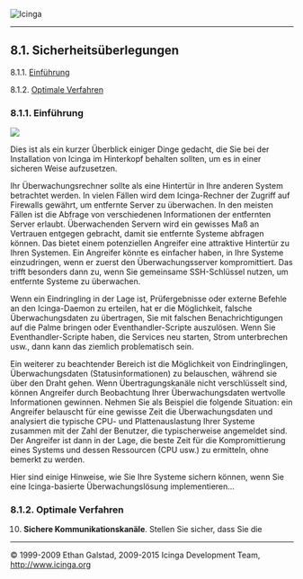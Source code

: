  ![Icinga](../images/logofullsize.png "Icinga") 

* * * * *

8.1. Sicherheitsüberlegungen
----------------------------

8.1.1. [Einführung](security.md#introduction)

8.1.2. [Optimale Verfahren](security.md#bestpractices)

### 8.1.1. Einführung

![](../images/security.png)

Dies ist als ein kurzer Überblick einiger Dinge gedacht, die Sie bei der
Installation von Icinga im Hinterkopf behalten sollten, um es in einer
sicheren Weise aufzusetzen.

Ihr Überwachungsrechner sollte als eine Hintertür in Ihre anderen System
betrachtet werden. In vielen Fällen wird dem Icinga-Rechner der Zugriff
auf Firewalls gewährt, um entfernte Server zu überwachen. In den meisten
Fällen ist die Abfrage von verschiedenen Informationen der entfernten
Server erlaubt. Überwachenden Servern wird ein gewisses Maß an Vertrauen
entgegen gebracht, damit sie entfernte Systeme abfragen können. Das
bietet einem potenziellen Angreifer eine attraktive Hintertür zu Ihren
Systemen. Ein Angreifer könnte es einfacher haben, in Ihre Systeme
einzudringen, wenn er zuerst den Überwachungsserver kompromittiert. Das
trifft besonders dann zu, wenn Sie gemeinsame SSH-Schlüssel nutzen, um
entfernte Systeme zu überwachen.

Wenn ein Eindringling in der Lage ist, Prüfergebnisse oder externe
Befehle an den Icinga-Daemon zu erteilen, hat er die Möglichkeit,
falsche Überwachungsdaten zu übertragen, Sie mit falschen
Benachrichtigungen auf die Palme bringen oder Eventhandler-Scripte
auszulösen. Wenn Sie Eventhandler-Scripte haben, die Services neu
starten, Strom unterbrechen usw., dann kann das ziemlich problematisch
sein.

Ein weiterer zu beachtender Bereich ist die Möglichkeit von
Eindringlingen, Überwachungsdaten (Statusinformationen) zu belauschen,
während sie über den Draht gehen. Wenn Übertragungskanäle nicht
verschlüsselt sind, können Angreifer durch Beobachtung Ihrer
Überwachungsdaten wertvolle Informationen gewinnen. Nehmen Sie als
Beispiel die folgende Situation: ein Angreifer belauscht für eine
gewisse Zeit die Überwachungsdaten und analysiert die typische CPU- und
Plattenauslastung Ihrer Systeme zusammen mit der Zahl der Benutzer, die
typischerweise angemeldet sind. Der Angreifer ist dann in der Lage, die
beste Zeit für die Kompromittierung eines Systems und dessen Ressourcen
(CPU usw.) zu ermitteln, ohne bemerkt zu werden.

Hier sind einige Hinweise, wie Sie Ihre Systeme sichern können, wenn Sie
eine Icinga-basierte Überwachungslösung implementieren...

### 8.1.2. Optimale Verfahren












10. **Sichere Kommunikationskanäle**. Stellen Sie sicher, dass Sie die


* * * * *


© 1999-2009 Ethan Galstad, 2009-2015 Icinga Development Team,
http://www.icinga.org
